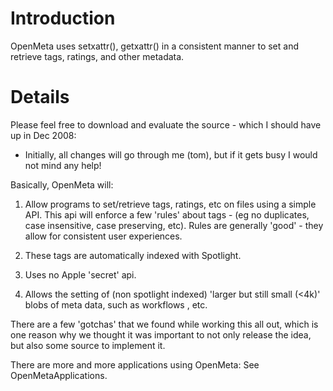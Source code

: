 # Introduction #

OpenMeta uses setxattr(), getxattr() in a consistent manner to set and retrieve tags, ratings, and other metadata.


# Details #

Please feel free to download and evaluate the source - which I should have up in Dec 2008:
  * Initially, all changes will go through me (tom), but if it gets busy I would not mind any help!

Basically, OpenMeta will:

1) Allow programs to set/retrieve tags, ratings, etc on files using a simple API. This api will enforce a few 'rules' about tags - (eg no duplicates, case insensitive, case preserving, etc). Rules are generally 'good' - they allow for consistent user experiences.

2) These tags are automatically indexed with Spotlight.

3) Uses no Apple 'secret' api.

4) Allows the setting of (non spotlight indexed) 'larger but still small (<4k)' blobs of meta data, such as workflows , etc.

There are a few 'gotchas' that we found while working this all out, which is one reason why we thought it was important to not only release the idea, but also some source to implement it.

There are more and more applications using OpenMeta: See OpenMetaApplications.